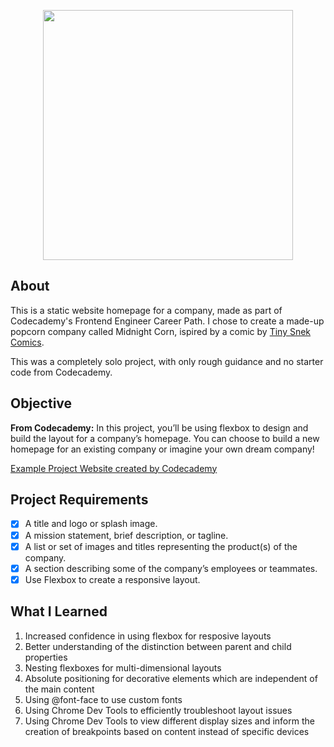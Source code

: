 <p align="center"> <img src="https://user-images.githubusercontent.com/104512014/177040636-849aec19-a6f0-4155-bcc7-daf73cef6e89.PNG" width="400px"/> </p>


## About
This is a static website homepage for a company, made as part of Codecademy's Frontend Engineer Career Path. I chose to create a made-up popcorn company called Midnight Corn, ispired by a comic by [Tiny Snek Comics](https://m.facebook.com/TinySnekComics/photos/a.1314272131976657/3268693873201130/).

This was a completely solo project, with only rough guidance and no starter code from Codecademy.

## Objective
**From Codecademy:** In this project, you’ll be using flexbox to design and build the layout for a company’s homepage. You can choose to build a new homepage for an existing company or imagine your own dream company!

<a href="https://content.codecademy.com/PRO/independent-practice-projects/flexbox-business-site/example-site/index.html?_gl=1*rvedam*_ga*MTA4OTcwNzI5NS4xNjQ5MTcwOTkz*_ga_3LRZM6TM9L*MTY1Njc4MDY4MS4xMDguMS4xNjU2NzgxNzA5LjU5" target="_blank">Example Project Website created by Codecademy</a>

## Project Requirements
- [x] A title and logo or splash image.
- [x] A mission statement, brief description, or tagline.
- [x] A list or set of images and titles representing the product(s) of the company.
- [x] A section describing some of the company’s employees or teammates.
- [x] Use Flexbox to create a responsive layout.

## What I Learned
1. Increased confidence in using flexbox for resposive layouts
2. Better understanding of the distinction between parent and child properties 
3. Nesting flexboxes for multi-dimensional layouts
4. Absolute positioning for decorative elements which are independent of the main content
5. Using @font-face to use custom fonts
6. Using Chrome Dev Tools to efficiently troubleshoot layout issues
7. Using Chrome Dev Tools to view different display sizes and inform the creation of breakpoints based on content instead of specific devices

